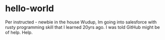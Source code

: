 # hello-world
Per instructed - newbie in the house
Wudup, Im going into salesforce with rusty programming skill that I learned 20yrs ago. I was told GitHub might be of help. Help.
